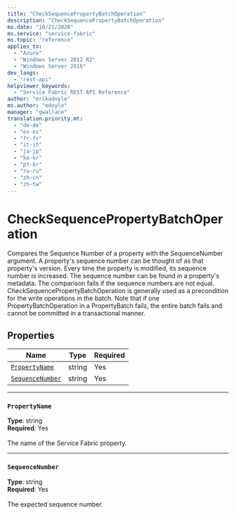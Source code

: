 ```yaml
---
title: "CheckSequencePropertyBatchOperation"
description: "CheckSequencePropertyBatchOperation"
ms.date: "10/21/2020"
ms.service: "service-fabric"
ms.topic: "reference"
applies_to: 
  - "Azure"
  - "Windows Server 2012 R2"
  - "Windows Server 2016"
dev_langs: 
  - "rest-api"
helpviewer_keywords: 
  - "Service Fabric REST API Reference"
author: "erikadoyle"
ms.author: "edoyle"
manager: "gwallace"
translation.priority.mt: 
  - "de-de"
  - "es-es"
  - "fr-fr"
  - "it-it"
  - "ja-jp"
  - "ko-kr"
  - "pt-br"
  - "ru-ru"
  - "zh-cn"
  - "zh-tw"
---
```

# CheckSequencePropertyBatchOperation

Compares the Sequence Number of a property with the SequenceNumber argument.
A property's sequence number can be thought of as that property's version.
Every time the property is modified, its sequence number is increased.
The sequence number can be found in a property's metadata.
The comparison fails if the sequence numbers are not equal.
CheckSequencePropertyBatchOperation is generally used as a precondition for the write operations in the batch.
Note that if one PropertyBatchOperation in a PropertyBatch fails,
the entire batch fails and cannot be committed in a transactional manner.


## Properties
| Name | Type | Required |
| --- | --- | --- |
| [`PropertyName`](#propertyname) | string | Yes |
| [`SequenceNumber`](#sequencenumber) | string | Yes |

____
### `PropertyName`
__Type__: string <br/>
__Required__: Yes<br/>
<br/>
The name of the Service Fabric property.

____
### `SequenceNumber`
__Type__: string <br/>
__Required__: Yes<br/>
<br/>
The expected sequence number.
